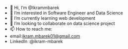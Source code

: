 - 👋 Hi, I’m @Ikrammbarek
- 👀 I’m interested in Software Engineer and Data Science 
- 🌱 I’m currently learning web development 
- 💞️ I’m looking to collaborate on data science project 
- 📫 How to reach me:
- email:ikram.mbarek01@gmail.com
- LinkedIn :@ikram-mbarek

<!---
Ikrammbarek/Ikrammbarek is a ✨ special ✨ repository because its `README.md` (this file) appears on your GitHub profile.
You can click the Preview link to take a look at your changes.
--->
